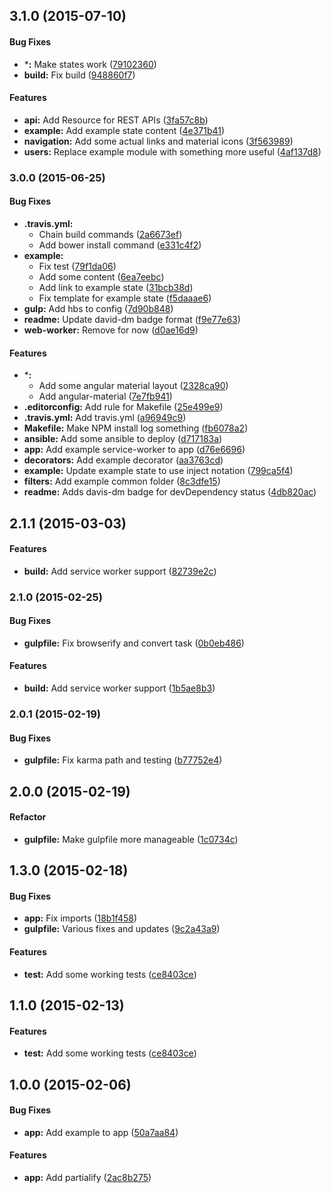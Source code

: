 ## 3.1.0 (2015-07-10)


#### Bug Fixes

* ***:** Make states work ([79102360](https://github.com/paradox41/app-template/commit/7910236095cde75b2f7a1437cf1a725aa94749b3))
* **build:** Fix build ([948860f7](https://github.com/paradox41/app-template/commit/948860f7fc855a1ad58594cc07530f9406efa5a7))


#### Features

* **api:** Add Resource for REST APIs ([3fa57c8b](https://github.com/paradox41/app-template/commit/3fa57c8b5f4a071de672bcaf3bc00607a2927674))
* **example:** Add example state content ([4e371b41](https://github.com/paradox41/app-template/commit/4e371b4157cfe5bcc386ff5bc397ed3891b91efa))
* **navigation:** Add some actual links and material icons ([3f563989](https://github.com/paradox41/app-template/commit/3f563989b3a99101d475c36f69dd13e43dea4a04))
* **users:** Replace example module with something more useful ([4af137d8](https://github.com/paradox41/app-template/commit/4af137d8e6c5c27f2a112d04f327fd0e1d0fc683))


### 3.0.0 (2015-06-25)


#### Bug Fixes

* **.travis.yml:**
  * Chain build commands ([2a6673ef](https://github.com/paradox41/app-template/commit/2a6673ef80082f890d7ee54385b7f3a86282f6a9))
  * Add bower install command ([e331c4f2](https://github.com/paradox41/app-template/commit/e331c4f2ab1ac4086ef9eb2107783141a02bff47))
* **example:**
  * Fix test ([79f1da06](https://github.com/paradox41/app-template/commit/79f1da06469231e335ac68c4b544ea5c34996cff))
  * Add some content ([6ea7eebc](https://github.com/paradox41/app-template/commit/6ea7eebc57d0b3a7eff49641c867d206ca3050b0))
  * Add link to example state ([31bcb38d](https://github.com/paradox41/app-template/commit/31bcb38d38eb2126632386cabe5419a26e64be60))
  * Fix template for example state ([f5daaae6](https://github.com/paradox41/app-template/commit/f5daaae6585052a459c4edf4bfda2b248ba6d545))
* **gulp:** Add hbs to config ([7d90b848](https://github.com/paradox41/app-template/commit/7d90b848fd6b361bcde45ffd562bfae49727f4f9))
* **readme:** Update david-dm badge format ([f9e77e63](https://github.com/paradox41/app-template/commit/f9e77e6369ae0ce4ebd198e6c7a98c9561b8cd0c))
* **web-worker:** Remove for now ([d0ae16d9](https://github.com/paradox41/app-template/commit/d0ae16d9d95f9ab81ad16e6c453c1d762608adb1))


#### Features

* ***:**
  * Add some angular material layout ([2328ca90](https://github.com/paradox41/app-template/commit/2328ca90765ef748cc4648fdadcc478fef28ddfd))
  * Add angular-material ([7e7fb941](https://github.com/paradox41/app-template/commit/7e7fb941980d7952befcd4a19bfa6d20955d79bc))
* **.editorconfig:** Add rule for Makefile ([25e499e9](https://github.com/paradox41/app-template/commit/25e499e9718e208f3ee44a14cbc4a0981a997409))
* **.travis.yml:** Add travis.yml ([a96949c9](https://github.com/paradox41/app-template/commit/a96949c9a2695d91a0189b7d45b3fb11e3f0a052))
* **Makefile:** Make NPM install log something ([fb6078a2](https://github.com/paradox41/app-template/commit/fb6078a2a894257b10d61e1edb0bdc6b46e4aa4d))
* **ansible:** Add some ansible to deploy ([d717183a](https://github.com/paradox41/app-template/commit/d717183af83d543f6136584cccb779292547d11e))
* **app:** Add example service-worker to app ([d76e6696](https://github.com/paradox41/app-template/commit/d76e6696bf7d84e295b105b6c2acad1f07e49132))
* **decorators:** Add example decorator ([aa3763cd](https://github.com/paradox41/app-template/commit/aa3763cdd61344c68ff3d2991fded1af117b6aa8))
* **example:** Update example state to use inject notation ([799ca5f4](https://github.com/paradox41/app-template/commit/799ca5f4ab6f6558d226fbd935fa43054137be80))
* **filters:** Add example common folder ([8c3dfe15](https://github.com/paradox41/app-template/commit/8c3dfe1503370c308d0571539bfd530757478897))
* **readme:** Adds davis-dm badge for devDependency status ([4db820ac](https://github.com/paradox41/app-template/commit/4db820acb2e3a7edaf826e24b12699b8f1f1301b))


## 2.1.1 (2015-03-03)


#### Features

* **build:** Add service worker support ([82739e2c](https://github.com/paradox41/app-template/commit/82739e2c3505f6187eda9c5953d3f47841467823))


### 2.1.0 (2015-02-25)


#### Bug Fixes

* **gulpfile:** Fix browserify and convert task ([0b0eb486](https://github.com/paradox41/app-template/commit/0b0eb486dbac30f3c1a48f3f26cdca1d1d841fb5))


#### Features

* **build:** Add service worker support ([1b5ae8b3](https://github.com/paradox41/app-template/commit/1b5ae8b3c28d65bb785df8c3a27fd88b3a378aca))


### 2.0.1 (2015-02-19)

#### Bug Fixes

* **gulpfile:** Fix karma path and testing ([b77752e4](https://github.com/paradox41/app-template/commit/b77752e409d255206d8fa50202096d5b6df38c9f))


## 2.0.0 (2015-02-19)

#### Refactor

* **gulpfile:** Make gulpfile more manageable ([1c0734c](https://github.com/paradox41/app-template/commit/1c0734c35f6ddf1359b8474eb6ef6f389bc1e409))

## 1.3.0 (2015-02-18)


#### Bug Fixes

* **app:** Fix imports ([18b1f458](https://github.com/paradox41/app-template/commit/18b1f458605f3b32a6a3dbb9a96fa6eb6f4b587c))
* **gulpfile:** Various fixes and updates ([9c2a43a9](https://github.com/paradox41/app-template/commit/9c2a43a94f2d1764451d9ed5d5f0150cd5428e09))


#### Features

* **test:** Add some working tests ([ce8403ce](https://github.com/paradox41/app-template/commit/ce8403cea975a12e474a366d595c389c70e6f04f))


## 1.1.0 (2015-02-13)


#### Features

* **test:** Add some working tests ([ce8403ce](https://github.com/paradox41/app-template/commit/ce8403cea975a12e474a366d595c389c70e6f04f))


## 1.0.0 (2015-02-06)


#### Bug Fixes

* **app:** Add example to app ([50a7aa84](https://github.com/paradox41/app-template/commit/50a7aa843c127fa3c86c028714284fee024213e8))


#### Features

* **app:** Add partialify ([2ac8b275](https://github.com/paradox41/app-template/commit/2ac8b2759166f17634af32af55df146b252a2c1b))
